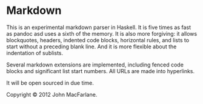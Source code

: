 Markdown
========

This is an experimental markdown parser in Haskell.  It is five times as fast
as pandoc asd uses a sixth of the memory.  It is also more forgiving:  it
allows blockquotes, headers, indented code blocks, horizontal rules, and lists
to start without a preceding blank line.  And it is more flexible about the
indentation of sublists.

Several markdown extensions are implemented, including fenced code
blocks and significant list start numbers.  All URLs are made into
hyperlinks.

It will be open sourced in due time.

Copyright &copy; 2012 John MacFarlane.

